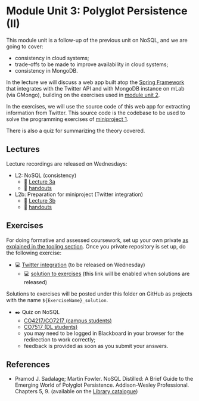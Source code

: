 <link rel='stylesheet' href='web/swiss.css'/>

# Module Unit 3: Polyglot Persistence (II)

This module unit is a follow-up of the previous unit on NoSQL, and we are going to cover:
* consistency in cloud systems;
* trade-offs to be made to improve availability in cloud systems;
* consistency in MongoDB.

In the lecture we will discuss a web app built atop the [Spring Framework](https://spring.io/) that integrates with the Twitter API and with MongoDB instance on mLab (via GMongo), building on the exercises used in [module unit 2](./mu2.md). 

In the exercises, we will use the source code of this web app for extracting information from Twitter. This source code is the codebase to be used to solve the programming exercises of [miniproject 1](./miniproject1.md).

There is also a quiz for summarizing the theory covered.

## Lectures

Lecture recordings are released on Wednesdays:

* L2: NoSQL (consistency)
  * :movie_camera: [Lecture 3a](TBA)
  * :notebook: [handouts](./L3a_handouts.pdf)
* L2b: Preparation for miniproject (Twitter integration)
  * :movie_camera: [Lecture 3b](TBA) 
  * :notebook: [handouts](./L3b_handouts.pdf)

## Exercises

For doing formative and assessed coursework, set up your own private [as explained in the tooling section](https://github.com/uol-inf/CO7X17-17-18/blob/master/tooling.md#setting-up-your-github-repository). Once you private repository is set up, do the following exercise:

* :computer: [Twitter integration](./twitter/readme.md) (to be released on Wednesday)
  * :computer: [solution to exercises](./twitter_solution) (this link will be enabled when solutions are released)

Solutions to exercises will be posted under this folder on GitHub as projects with the name `${ExerciseName}_solution`.

* :black_nib: Quiz on NoSQL
  * [CO4217/CO7217 (campus students)](https://blackboard.le.ac.uk/webapps/assessment/take/launchAssessment.jsp?course_id=_5572_1&content_id=_1291085_1&mode=view)
  * [CO7517 (DL students)](https://blackboard.le.ac.uk/webapps/assessment/take/launchAssessment.jsp?course_id=_7623_1&content_id=_1291252_1&mode=cpview)
  * you may need to be logged in Blackboard in your browser for the redirection to work correctly;
  * feedback is provided as soon as you submit your answers.
  

  
## References

* Pramod J. Sadalage; Martin Fowler. NoSQL Distilled: A Brief Guide to the Emerging World of Polyglot Persistence. Addison-Wesley Professional. Chapters 5, 9. (available on the [Library catalogue](http://proquest.safaribooksonline.com.ezproxy3.lib.le.ac.uk/book/databases/9780133036138))

